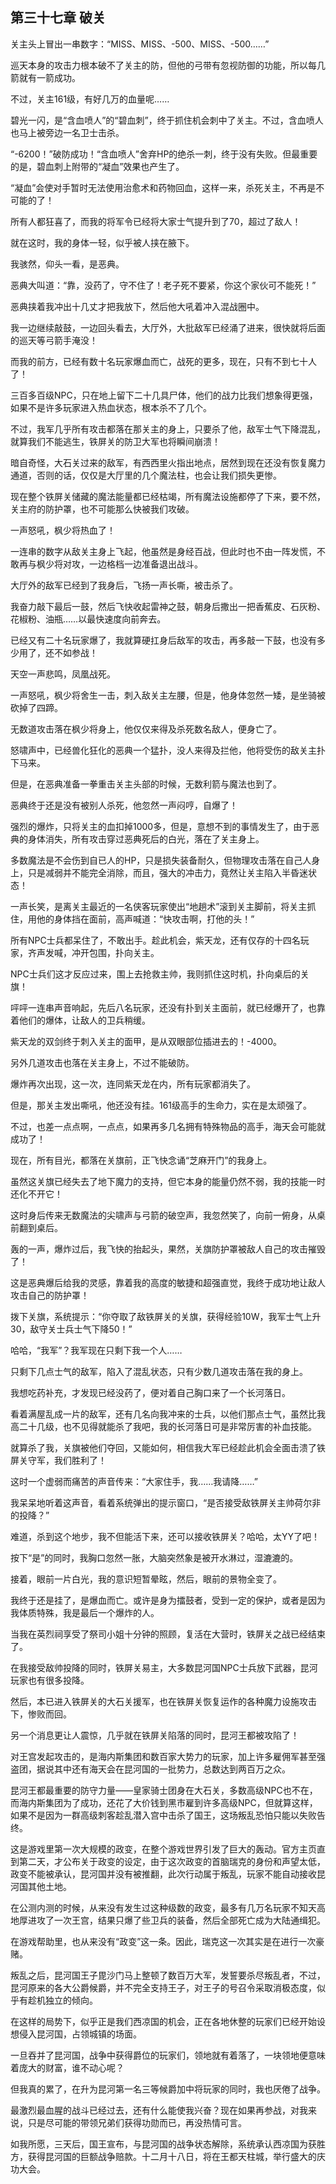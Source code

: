 ## 第三十七章 破关

关主头上冒出一串数字：“MISS、MISS、-500、MISS、-500……”

巡天本身的攻击力根本破不了关主的防，但他的弓带有忽视防御的功能，所以每几箭就有一箭成功。

不过，关主161级，有好几万的血量呢……

碧光一闪，是“含血喷人”的“碧血刺”，终于抓住机会刺中了关主。不过，含血喷人也马上被旁边一名卫士击杀。

“-6200！”破防成功！“含血喷人”舍弃HP的绝杀一刺，终于没有失败。但最重要的是，碧血刺上附带的“凝血”效果也产生了。

“凝血”会使对手暂时无法使用治愈术和药物回血，这样一来，杀死关主，不再是不可能的了！

所有人都狂喜了，而我的将军令已经将大家士气提升到了70，超过了敌人！

就在这时，我的身体一轻，似乎被人挟在腋下。

我骇然，仰头一看，是恶典。

恶典大叫道：“靠，没药了，守不住了！老子死不要紧，你这个家伙可不能死！”

恶典挟着我冲出十几丈才把我放下，然后他大吼着冲入混战圈中。

我一边继续敲鼓，一边回头看去，大厅外，大批敌军已经涌了进来，很快就将后面的巡天等弓箭手淹没！

而我的前方，已经有数十名玩家爆血而亡，战死的更多，现在，只有不到七十人了！

三百多百级NPC，只在地上留下二十几具尸体，他们的战力比我们想象得更强，如果不是许多玩家进入热血状态，根本杀不了几个。

不过，我军几乎所有攻击都落在那关主的身上，只要杀了他，敌军士气下降混乱，就算我们不能逃生，铁屏关的防卫大军也将瞬间崩溃！

暗自奇怪，大石关过来的敌军，有西西里火指出地点，居然到现在还没有恢复魔力通道，否则的话，仅仅是大厅里的几个魔法柱，也会让我们损失更惨。

现在整个铁屏关储藏的魔法能量都已经枯竭，所有魔法设施都停了下来，要不然，关主府的防护罩，也不可能那么快被我们攻破。

一声怒吼，枫少将热血了！

一连串的数字从敌关主身上飞起，他虽然是身经百战，但此时也不由一阵发慌，不敢再与枫少将对攻，一边格档一边准备退出战斗。

大厅外的敌军已经到了我身后，飞扬一声长嘶，被击杀了。

我奋力敲下最后一鼓，然后飞快收起雷神之鼓，朝身后撒出一把香蕉皮、石灰粉、花椒粉、油瓶……以最快速度向前奔去。

已经又有二十名玩家爆了，我就算硬扛身后敌军的攻击，再多敲一下鼓，也没有多少用了，还不如参战！

天空一声悲鸣，凤凰战死。

一声怒吼，枫少将舍生一击，刺入敌关主左腰，但是，他身体忽然一矮，是坐骑被砍掉了四蹄。

无数道攻击落在枫少将身上，他仅仅来得及杀死数名敌人，便身亡了。

怒啸声中，已经兽化狂化的恶典一个猛扑，没人来得及拦他，他将受伤的敌关主扑下马来。

但是，在恶典准备一拳重击关主头部的时候，无数利箭与魔法也到了。

恶典终于还是没有被别人杀死，他忽然一声闷哼，自爆了！

强烈的爆炸，只将关主的血扣掉1000多，但是，意想不到的事情发生了，由于恶典的身体消失，所有攻击穿过恶典死后的白光，落在了关主身上。

多数魔法是不会伤到自已人的HP，只是损失装备耐久，但物理攻击落在自己人身上，只是减弱并不能完全消除，而且，强大的冲击力，竟然让关主陷入半昏迷状态！

一声长笑，是离关主最近的一名侠客玩家使出“地趟术”滚到关主脚前，将关主抓住，用他的身体挡在面前，高声喊道：“快攻击啊，打他的头！”

所有NPC士兵都呆住了，不敢出手。趁此机会，紫天龙，还有仅存的十四名玩家，齐声发喊，冲开包围，扑向关主。

NPC士兵们这才反应过来，围上去抢救主帅，我则抓住这时机，扑向桌后的关旗！

呯呯一连串声音响起，先后八名玩家，还没有扑到关主面前，就已经爆开了，也靠着他们的爆体，让敌人的卫兵稍缓。

紫天龙的双剑终于刺入关主的面甲，是从双眼部位插进去的！-4000。

另外几道攻击也落在关主身上，不过不能破防。

爆炸再次出现，这一次，连同紫天龙在内，所有玩家都消失了。

但是，那关主发出嘶吼，他还没有挂。161级高手的生命力，实在是太顽强了。

不过，也差一点点啊，一点点，如果再多几名拥有特殊物品的高手，海天会可能就成功了！

现在，所有目光，都落在关旗前，正飞快念诵“芝麻开门”的我身上。

虽然这关旗已经失去了地下魔力的支持，但它本身的能量仍然不弱，我的技能一时还化不开它！

这时身后传来无数魔法的尖啸声与弓箭的破空声，我忽然笑了，向前一俯身，从桌前翻到桌后。

轰的一声，爆炸过后，我飞快的抬起头，果然，关旗防护罩被敌人自己的攻击摧毁了！

这是恶典爆后给我的灵感，靠着我的高度的敏捷和超强直觉，我终于成功地让敌人攻击自己的防护罩！

拨下关旗，系统提示：“你夺取了敌铁屏关的关旗，获得经验10W，我军士气上升30，敌守关士兵士气下降50！”

哈哈，“我军”？我军现在只剩下我一个人……

只剩下几点士气的敌军，陷入了混乱状态，只有少数几道攻击落在我的身上。

我想吃药补充，才发现已经没药了，便对着自己胸口来了一个长河落日。

看着满屋乱成一片的敌军，还有几名向我冲来的士兵，以他们那点士气，虽然比我高二十几级，也不见得就能杀了我吧，我的长河落日可是非常厉害的补血技能。

就算杀了我，关旗被他们夺回，又能如何，相信我大军已经趁此机会全面击溃了铁屏关守军，我们胜利了！

这时一个虚弱而痛苦的声音传来：“大家住手，我……我请降……”

我呆呆地听着这声音，看着系统弹出的提示窗口，“是否接受敌铁屏关主帅荷尔非的投降？”

难道，杀到这个地步，我不但能活下来，还可以接收铁屏关？哈哈，太YY了吧！

按下“是”的同时，我胸口忽然一胀，大脑突然象是被开水淋过，湿漉漉的。

接着，眼前一片白光，我的意识短暂晕眩，然后，眼前的景物全变了。

我终于还是挂了，是爆血而亡。或许是身为擂鼓者，受到一定的保护，或者是因为我体质特殊，我是最后一个爆炸的人。

当我在英烈祠享受了祭司小姐十分钟的照顾，复活在大营时，铁屏关之战已经结束了。

在我接受敌帅投降的同时，铁屏关易主，大多数昆河国NPC士兵放下武器，昆河玩家也有很多投降。

然后，本已进入铁屏关的大石关援军，也在铁屏关恢复运作的各种魔力设施攻击下，惨败而回。

另一个消息更让人震惊，几乎就在铁屏关陷落的同时，昆河王都被攻陷了！

对王宫发起攻击的，是海内斯集团和数百家大势力的玩家，加上许多雇佣军甚至强盗团，据说其中还有海天会在昆河国的一批势力，总数达到两百万之众。

昆河王都最重要的防守力量——皇家骑士团身在大石关，多数高级NPC也不在，而海内斯集团为了成功，还花了大价钱到黑市雇到许多高级NPC，但就算这样，如果不是因为一群高级刺客趁乱潜入宫中击杀了国王，这场叛乱恐怕只能以失败告终。

这是游戏里第一次大规模的政变，在整个游戏世界引发了巨大的轰动。官方主页直到第二天，才公布关于政变的设定，由于这次政变的首脑瑞克的身份和声望太低，政变不能被承认，昆河国并没有被推翻，此次行动属于叛乱，玩家不能自动接收昆河国其他土地。

在公测内测的时候，从来没有发生过这种级数的政变，最多有几万名玩家不知天高地厚进攻了一次王宫，结果只爆了些卫兵的装备，然后全部死亡成为大陆通缉犯。

在游戏帮助里，也从来没有“政变”这一条。因此，瑞克这一次其实是在进行一次豪赌。

叛乱之后，昆河国王子毘沙门马上整顿了数百万大军，发誓要杀尽叛乱者，不过，昆河原来的各大公爵候爵，并不完全支持王子，对王子的号召令采取消极态度，似乎有趁机独立的倾向。

在这样的局势下，似乎正是我们西凉国的机会，正在各地休整的玩家们已经开始设想侵入昆河国，占领城镇的场面。

一旦吞并了昆河国，战争中获得爵位的玩家们，领地就有着落了，一块领地便意味着庞大的财富，谁不动心呢？

但我真的累了，在升为昆河第一名三等候爵加中将玩家的同时，我也厌倦了战争。

最激烈最血腥的战斗已经过去，还有什么能使我兴奋？现在如果再参战，对我来说，只是尽可能的带领兄弟们获得功勋而已，再没热情可言。

如我所愿，三天后，国王宣布，与昆河国的战争状态解除，系统承认西凉国为获胜方，获得昆河国的巨额战争赔款。十二月十八日，将在王都天柱城，举行盛大的庆功大会。


